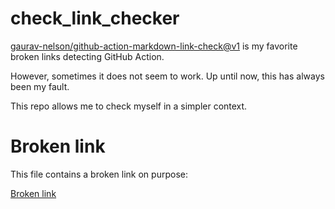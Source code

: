 # check_link_checker

[gaurav-nelson/github-action-markdown-link-check@v1](https://github.com/gaurav-nelson/github-action-markdown-link-check)
is my favorite broken links detecting GitHub Action.

However, sometimes it does not seem to work.
Up until now, this has always been my fault.

This repo allows me to check myself in a simpler context.

# Broken link

This file contains a broken link on purpose:

[Broken link](https://absentwebsite.com/)
